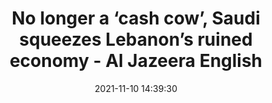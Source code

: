 ---
"title": "No longer a ‘cash cow’, Saudi squeezes Lebanon’s ruined economy - Al Jazeera English"
"date": "2021-11-10 14:39:30"
"feed_name": "GOOGLENEWSINDUSTRIAL"
"feed_website": "https://news.google.com/search?q=industrial%2Bincident&hl=en-US&gl=US&ceid=US:en"
"feed_rss": "https://news.google.com/rss/search?q=industrial%2Bincident&hl=en-US&gl=US&ceid=US:en"
"link": "https://www.aljazeera.com/economy/2021/11/10/no-longer-a-cash-cow-saudi-squeezes-lebanons-ruined-economy"
"source": "{'href': 'https://www.aljazeera.com', 'title': 'Al Jazeera English'}"
"file": "_posts/2021-1-1-ece782523525820823ae910c868a075bd8197a79.md"
"accident": "0"
"drilling": "0"
"dead": "0"
"injured": "0"
"arrested": "0"
"place": "unknown place"
"where": "unknown site"
"causes": "unknown"
"place_uri": "unknown place"
---